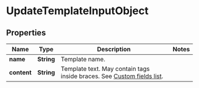 
# UpdateTemplateInputObject

## Properties
Name | Type | Description | Notes
------------ | ------------- | ------------- | -------------
**name** | **String** | Template name. | 
**content** | **String** | Template text. May contain tags inside braces. See [Custom fields list](http://docs.textmagictesting.com/#section/Custom-fields-list-(Merge-tags)). | 



